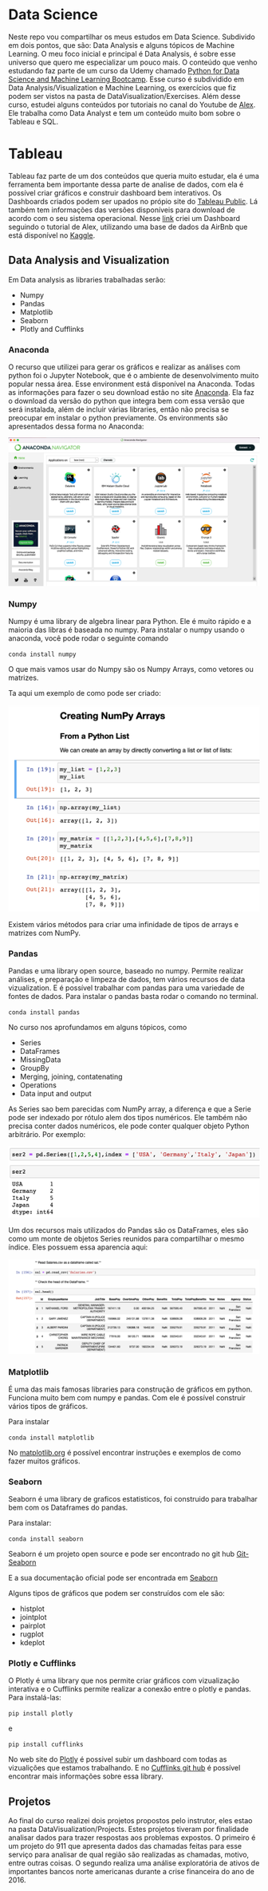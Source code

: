 # Data Science
 
Neste repo vou compartilhar os meus estudos em Data Science. Subdivido em dois pontos, que são: Data Analysis e alguns tópicos de Machine Learning.
O meu foco inicial e principal é Data Analysis, é sobre esse universo que quero me especializar um pouco mais.
O conteúdo que venho estudando faz parte de um curso da Udemy chamado [Python for Data Science and Machine Learning Bootcamp](https://www.udemy.com/course/python-for-data-science-and-machine-learning-bootcamp). Esse curso é subdividido em Data Analysis/Visualization e Machine Learning, os exercícios que fiz podem ser vistos na pasta de DataVisualization/Exercises. 
Além desse curso, estudei alguns conteúdos por tutoriais no canal do Youtube de [Alex](https://www.youtube.com/c/AlexTheAnalyst/videos). Ele trabalha como Data Analyst e tem um conteúdo muito bom sobre o Tableau e SQL.
 
# Tableau

Tableau faz parte de um dos conteúdos que queria muito estudar, ela é uma ferramenta bem importante dessa parte de analise de dados, com ela é possível criar gráficos e construir dashboard bem interativos.
Os Dashboards criados podem ser upados no própio site do [Tableau Public](https://www.tableau.com/). Lá também tem informações das versões disponíveis para download de acordo com o seu sistema operacional.
Nesse [link](https://public.tableau.com/app/profile/gabriella6718/viz/AirBnbFullProject_16462318058180/Dashboard1) criei um Dashboard seguindo o tutorial de Alex, utilizando uma base de dados da AirBnb que está disponível no [Kaggle](https://www.kaggle.com/datasets).

## Data Analysis and Visualization
 
Em Data analysis as libraries trabalhadas serão:
 
* Numpy
* Pandas
* Matplotlib
* Seaborn
* Plotly and Cufflinks
 
### Anaconda
 
O recurso que utilizei para gerar os gráficos e realizar as análises com python foi o Jupyter Notebook, que é o ambiente de desenvolvimento muito popular nessa área.
Esse environment está disponível na Anaconda. Todas as informações para fazer o seu download estão no site [Anaconda](https://www.anaconda.com/).
Ela faz o download da versão do python que integra bem com essa versão que será instalada, além de incluir várias libraries, então não precisa se preocupar em instalar o python previamente.
Os environments são apresentados dessa forma no Anaconda:
 
<img src="/Images/conda.png" alt="conda image"/>
 
 ### Numpy
 
Numpy é uma library de algebra linear para Python. Ele é muito rápido e a maioria das libras é baseada no numpy.
Para instalar o numpy usando o anaconda, você pode rodar o seguinte comando
 
`conda install numpy`
 
O que mais vamos usar do Numpy são os Numpy Arrays, como vetores ou matrizes.
 
Ta aqui um exemplo de como pode ser criado:
 
<img src="/Images/numpy.png" alt="numpy image"/>
 
Existem vários métodos para criar uma infinidade de tipos de arrays e matrizes com NumPy.
 
### Pandas
 
Pandas e uma library open source, baseado no numpy.  Permite realizar análises, e preparação e limpeza de dados, tem vários recursos de data vizualization. E é possível trabalhar com pandas para uma variedade de fontes de dados.
Para instalar o pandas basta rodar o comando no terminal.
 
 
`conda install pandas`
 
 
No curso nos aprofundamos em alguns tópicos, como
 
- Series
- DataFrames
- MissingData
- GroupBy
- Merging, joining, contatenating
- Operations
- Data input and output
 
As Series sao bem parecidas com NumPy array, a diferença e que a Serie pode  ser indexado por rótulo alem dos tipos numéricos. Ele também não precisa conter dados numéricos, ele pode conter qualquer objeto Python arbitrário. Por exemplo:

<img src="/Images/serie.png" alt="serie image"/>

Um dos recursos mais utilizados do Pandas são os DataFrames, eles são como um monte de objetos Series reunidos para compartilhar o mesmo índice. Eles possuem essa aparencia aqui:

<img src="/Images/dataframe.png" alt="dataframe image"/>

### Matplotlib
 
É uma das mais famosas libraries para construção de gráficos em python. Funciona muito bem com numpy e pandas. Com ele é possível construir vários tipos de gráficos.
 
Para instalar
 
`conda install matplotlib`

 
No [matplotlib.org](https://matplotlib.org/) é possível encontrar instruções e exemplos de como fazer muitos gráficos.
 
### Seaborn

Seaborn é uma library de graficos estatisticos, foi construido para trabalhar bem com os Dataframes do pandas.

Para instalar:

`conda install seaborn`

Seaborn é um projeto open source e pode ser encontrado no git hub [Git-Seaborn](https://github.com/mwaskom/seaborn)

E a sua documentação oficial pode ser encontrada em [Seaborn](https://seaborn.pydata.org/)

Alguns tipos de gráficos que podem ser construídos com ele são:

- histplot
- jointplot
- pairplot
- rugplot
- kdeplot

### Plotly e Cufflinks

O Plotly é uma library que nos permite criar gráficos com vizualização interativa e o Cufflinks permite realizar a conexão entre o plotly e pandas. Para instalá-las:

`pip install plotly`

e

`pip install cufflinks`

No web site do [Plotly](https://plotly.com/) é possivel subir um dashboard com todas as vizualições que estamos trabalhando.
E no [Cufflinks git hub](https://github.com/santosjorge/cufflinks) é possível encontrar mais informações sobre essa library.

## Projetos

Ao final do curso realizei dois projetos propostos pelo instrutor, eles estao na pasta DataVisualization/Projects. Estes projetos tiveram por finalidade analisar dados para trazer respostas aos problemas expostos. O primeiro é um projeto do 911 que apresenta dados das chamadas feitas para esse serviço para analisar de qual região são realizadas as chamadas, motivo, entre outras coisas. O segundo realiza uma análise exploratória de ativos de importantes bancos norte americanas durante a crise financeira do ano de 2016.